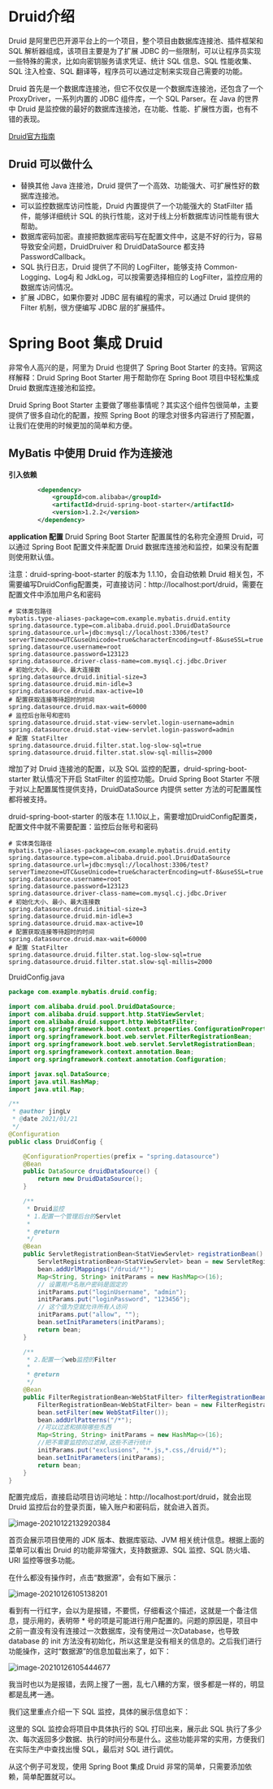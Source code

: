 # Druid介绍
Druid 是阿里巴巴开源平台上的一个项目，整个项目由数据库连接池、插件框架和 SQL 解析器组成，该项目主要是为了扩展 JDBC 的一些限制，可以让程序员实现一些特殊的需求，比如向密钥服务请求凭证、统计 SQL 信息、SQL 性能收集、SQL 注入检查、SQL 翻译等，程序员可以通过定制来实现自己需要的功能。

Druid 首先是一个数据库连接池，但它不仅仅是一个数据库连接池，还包含了一个 ProxyDriver，一系列内置的 JDBC 组件库，一个 SQL Parser。在 Java 的世界中 Druid 是监控做的最好的数据库连接池，在功能、性能、扩展性方面，也有不错的表现。

[Druid官方指南](https://github.com/alibaba/druid/wiki)



## Druid 可以做什么

- 替换其他 Java 连接池，Druid 提供了一个高效、功能强大、可扩展性好的数据库连接池。
- 可以监控数据库访问性能，Druid 内置提供了一个功能强大的 StatFilter 插件，能够详细统计 SQL 的执行性能，这对于线上分析数据库访问性能有很大帮助。
- 数据库密码加密。直接把数据库密码写在配置文件中，这是不好的行为，容易导致安全问题，DruidDruiver 和 DruidDataSource 都支持 PasswordCallback。
- SQL 执行日志，Druid 提供了不同的 LogFilter，能够支持 Common-Logging、Log4j 和 JdkLog，可以按需要选择相应的 LogFilter，监控应用的数据库访问情况。
- 扩展 JDBC，如果你要对 JDBC 层有编程的需求，可以通过 Druid 提供的 Filter 机制，很方便编写 JDBC 层的扩展插件。



# Spring Boot 集成 Druid

非常令人高兴的是，阿里为 Druid 也提供了 Spring Boot Starter 的支持。官网这样解释：Druid Spring Boot Starter 用于帮助你在 Spring Boot 项目中轻松集成 Druid 数据库连接池和监控。

Druid Spring Boot Starter 主要做了哪些事情呢？其实这个组件包很简单，主要提供了很多自动化的配置，按照 Spring Boot 的理念对很多内容进行了预配置，让我们在使用的时候更加的简单和方便。

## MyBatis 中使用 Druid 作为连接池
**引入依赖**
```xml
        <dependency>
            <groupId>com.alibaba</groupId>
            <artifactId>druid-spring-boot-starter</artifactId>
            <version>1.2.2</version>
        </dependency>
```
**application 配置**
Druid Spring Boot Starter 配置属性的名称完全遵照 Druid，可以通过 Spring Boot 配置文件来配置 Druid 数据库连接池和监控，如果没有配置则使用默认值。

注意：druid-spring-boot-starter 的版本为 1.1.10，会自动依赖 Druid 相关包，不需要编写DruidConfig配置类，可直接访问：http://localhost:port/druid，需要在配置文件中添加用户名和密码
```properties
# 实体类包路径
mybatis.type-aliases-package=com.example.mybatis.druid.entity
spring.datasource.type=com.alibaba.druid.pool.DruidDataSource
spring.datasource.url=jdbc:mysql://localhost:3306/test?serverTimezone=UTC&useUnicode=true&characterEncoding=utf-8&useSSL=true
spring.datasource.username=root
spring.datasource.password=123123
spring.datasource.driver-class-name=com.mysql.cj.jdbc.Driver
# 初始化大小、最小、最大连接数
spring.datasource.druid.initial-size=3
spring.datasource.druid.min-idle=3
spring.datasource.druid.max-active=10
# 配置获取连接等待超时的时间
spring.datasource.druid.max-wait=60000
# 监控后台账号和密码
spring.datasource.druid.stat-view-servlet.login-username=admin
spring.datasource.druid.stat-view-servlet.login-password=admin
# 配置 StatFilter
spring.datasource.druid.filter.stat.log-slow-sql=true
spring.datasource.druid.filter.stat.slow-sql-millis=2000
```
增加了对 Druid 连接池的配置，以及 SQL 监控的配置，druid-spring-boot-starter 默认情况下开启 StatFilter 的监控功能。Druid Spring Boot Starter 不限于对以上配置属性提供支持，DruidDataSource 内提供 setter 方法的可配置属性都将被支持。

druid-spring-boot-starter 的版本在 1.1.10以上，需要增加DruidConfig配置类，配置文件中就不需要配置：监控后台账号和密码
```properties
# 实体类包路径
mybatis.type-aliases-package=com.example.mybatis.druid.entity
spring.datasource.type=com.alibaba.druid.pool.DruidDataSource
spring.datasource.url=jdbc:mysql://localhost:3306/test?serverTimezone=UTC&useUnicode=true&characterEncoding=utf-8&useSSL=true
spring.datasource.username=root
spring.datasource.password=123123
spring.datasource.driver-class-name=com.mysql.cj.jdbc.Driver
# 初始化大小、最小、最大连接数
spring.datasource.druid.initial-size=3
spring.datasource.druid.min-idle=3
spring.datasource.druid.max-active=10
# 配置获取连接等待超时的时间
spring.datasource.druid.max-wait=60000
# 配置 StatFilter
spring.datasource.druid.filter.stat.log-slow-sql=true
spring.datasource.druid.filter.stat.slow-sql-millis=2000
```
DruidConfig.java
```java
package com.example.mybatis.druid.config;

import com.alibaba.druid.pool.DruidDataSource;
import com.alibaba.druid.support.http.StatViewServlet;
import com.alibaba.druid.support.http.WebStatFilter;
import org.springframework.boot.context.properties.ConfigurationProperties;
import org.springframework.boot.web.servlet.FilterRegistrationBean;
import org.springframework.boot.web.servlet.ServletRegistrationBean;
import org.springframework.context.annotation.Bean;
import org.springframework.context.annotation.Configuration;

import javax.sql.DataSource;
import java.util.HashMap;
import java.util.Map;

/**
 * @author jingLv
 * @date 2021/01/21
 */
@Configuration
public class DruidConfig {

    @ConfigurationProperties(prefix = "spring.datasource")
    @Bean
    public DataSource druidDataSource() {
        return new DruidDataSource();
    }

    /**
     * Druid监控
     * 1.配置一个管理后台的Servlet
     *
     * @return
     */
    @Bean
    public ServletRegistrationBean<StatViewServlet> registrationBean() {
        ServletRegistrationBean<StatViewServlet> bean = new ServletRegistrationBean<>(new StatViewServlet());
        bean.addUrlMappings("/druid/*");
        Map<String, String> initParams = new HashMap<>(16);
        // 设置用户名账户密码是固定的
        initParams.put("loginUsername", "admin");
        initParams.put("loginPassword", "123456");
        // 这个值为空就允许所有人访问
        initParams.put("allow", "");
        bean.setInitParameters(initParams);
        return bean;
    }

    /**
     * 2.配置一个web监控的Filter
     *
     * @return
     */
    @Bean
    public FilterRegistrationBean<WebStatFilter> filterRegistrationBean() {
        FilterRegistrationBean<WebStatFilter> bean = new FilterRegistrationBean<>();
        bean.setFilter(new WebStatFilter());
        bean.addUrlPatterns("/*");
        //可以过滤和排除哪些东西
        Map<String, String> initParams = new HashMap<>(16);
        //把不需要监控的过滤掉,这些不进行统计
        initParams.put("exclusions", "*.js,*.css,/druid/*");
        bean.setInitParameters(initParams);
        return bean;
    }
}
```

配置完成后，直接启动项目访问地址：http://localhost:port/druid，就会出现 Druid 监控后台的登录页面，输入账户和密码后，就会进入首页。

![image-20210122132920384](https://gitee.com/JeanLv/study_image/raw/master///image-20210122132920384.png)

首页会展示项目使用的 JDK 版本、数据库驱动、JVM 相关统计信息。根据上面的菜单可以看出 Druid 的功能非常强大，支持数据源、SQL 监控、SQL 防火墙、URI 监控等很多功能。

在什么都没有操作时，点击“数据源”，会有如下展示：

![image-20210126105138201](https://gitee.com/JeanLv/study_image/raw/master///image-20210126105138201.png)

看到有一行红字，会以为是报错，不要慌，仔细看这个描述，这就是一个备注信息，提示用的，表明带 * 号的项是可能进行用户配置的。问题的原因是，项目中之前一直没有没有连接过一次数据库，没有使用过一次Database，也导致 database 的 init 方法没有初始化，所以这里是没有相关的信息的。之后我们进行功能操作，这时“数据源”的信息加载出来了，如下：

![image-20210126105444677](https://gitee.com/JeanLv/study_image/raw/master///image-20210126105444677-20210126105504165-20210126105509448.png)

我当时也以为是报错，去网上搜了一圈，乱七八糟的方案，很多都是一样的，明显都是乱拷一通。



我们这里重点介绍一下 SQL 监控，具体的展示信息如下：





这里的 SQL 监控会将项目中具体执行的 SQL 打印出来，展示此 SQL 执行了多少次、每次返回多少数据、执行的时间分布是什么。这些功能非常的实用，方便我们在实际生产中查找出慢 SQL，最后对 SQL 进行调优。

从这个例子可发现，使用 Spring Boot 集成 Druid 非常的简单，只需要添加依赖，简单配置就可以。